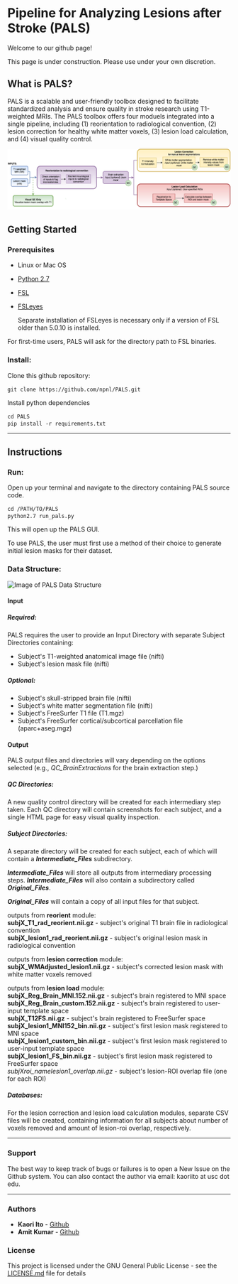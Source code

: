 # Pipeline for Analyzing Lesions after Stroke (PALS) #


Welcome to our github page!

This page is under construction. Please use under your own discretion.

## What is PALS?

PALS is a scalable and user-friendly toolbox designed to facilitate standardized analysis and ensure quality in stroke research using T1-weighted MRIs. The PALS toolbox offers four moduels integrated into a single pipeline, including (1) reorientation to radiological convention, (2) lesion correction for healthy white matter voxels, (3) lesion load calculation, and (4) visual quality control.

![Image of PALS Data Structure](images/pipeline.png)

## Getting Started

### Prerequisites

* Linux or Mac OS

* [Python 2.7](https://www.python.org/download/releases/2.7/)

* [FSL](https://fsl.fmrib.ox.ac.uk/fsl/fslwiki/FslInstallation)

* [FSLeyes](https://fsl.fmrib.ox.ac.uk/fsl/fslwiki/FSLeyes)

  Separate installation of FSLeyes is necessary only if a version of FSL older than 5.0.10 is installed.

For first-time users, PALS will ask for the directory path to FSL binaries.

<!-- ```
Give examples
``` -->

### Install:

Clone this github repository:

```
git clone https://github.com/npnl/PALS.git
```

Install python dependencies
```
cd PALS
pip install -r requirements.txt
```
---


## Instructions

### Run:
Open up your terminal and navigate to the directory containing PALS source code.

```
cd /PATH/TO/PALS
python2.7 run_pals.py
```
This will open up the PALS GUI.

To use PALS, the user must first use a method of their choice to generate initial lesion masks for their dataset.

### Data Structure:

![Image of PALS Data Structure](images/data_structure.jpg)

#### Input

##### Required:
PALS requires the user to provide an Input Directory with separate Subject Directories containing:

* Subject's T1-weighted anatomical image file (nifti)
* Subject's lesion mask file (nifti)

##### Optional:
* Subject's skull-stripped brain file (nifti)
* Subject's white matter segmentation file (nifti)
* Subject's FreeSurfer T1 file (T1.mgz)
* Subject's FreeSurfer cortical/subcortical parcellation file (aparc+aseg.mgz)

#### Output

PALS output files and directories will vary depending on the options selected (e.g., *QC_BrainExtractions* for the brain extraction step.)

##### QC Directories:
A new quality control directory will be created for each intermediary step taken. Each QC directory will contain screenshots for each subject, and a single HTML page for easy visual quality inspection.

##### Subject Directories:
A separate directory will be created for each subject, each of which will contain a __*Intermediate_Files*__ subdirectory.

__*Intermediate_Files*__ will store all outputs from intermediary processing steps. __*Intermediate_Files*__ will also contain a subdirectory called __*Original_Files*__.

__*Original_Files*__ will contain a copy of all input files for that subject.

outputs from __reorient__ module:   
__subjX_T1_rad_reorient.nii.gz__ - subject's original T1 brain file in radiological convention  
__subjX_lesion1_rad_reorient.nii.gz__ - subject's original lesion mask in radiological convention

outputs from __lesion correction__ module:  
__subjX_WMAdjusted_lesion1.nii.gz__ - subject's corrected lesion mask with white matter voxels removed

outputs from __lesion load__ module:  
__subjX_Reg_Brain_MNI.152.nii.gz__ - subject's brain registered to MNI space  
__subjX_Reg_Brain_custom.152.nii.gz__ - subject's brain registered to user-input template space  
__subjX_T12FS.nii.gz__ - subject's brain registered to FreeSurfer space  
__subjX_lesion1_MNI152_bin.nii.gz__ - subject's first lesion mask registered to MNI space  
__subjX_lesion1_custom_bin.nii.gz__ - subject's first lesion mask registered to user-input template space   
__subjX_lesion1_FS_bin.nii.gz__ - subject's first lesion mask registered to FreeSurfer space  
__subjX_*roi_name*_lesion1_overlap.nii.gz__ - subject's lesion-ROI overlap file (one for each ROI)

##### Databases:
For the lesion correction and lesion load calculation modules, separate CSV files will be created, containing information for all subjects about number of voxels removed and amount of lesion-roi overlap, respectively.



---
### Support

The best way to keep track of bugs or failures is to open a New Issue on the Github system. You can also contact the author via email: kaoriito at usc dot edu.

---

### Authors

* **Kaori Ito** - [Github](https://github.com/kaoriito)
* **Amit Kumar** - [Github](https://github.com/amitasviper)


### License

This project is licensed under the GNU General Public License - see the [LICENSE.md](LICENSE.md) file for details

<!-- ## Acknowledgments

* Hat tip to anyone who's code was used
* Inspiration
* etc -->
